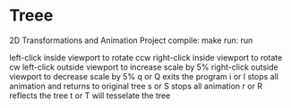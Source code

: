# Treee

2D Transformations and Animation Project
compile: make
run: run

left-click inside viewport to rotate ccw
right-click inside viewport to rotate cw
left-click outside viewport to increase scale by 5%
right-click outside viewport to decrease scale by 5%
q or Q exits the program
i or I stops all animation and returns to original tree
s or S stops all animation
r or R reflects the tree 
t or T will tesselate the tree
